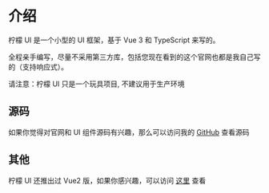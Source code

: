 # 介绍

柠檬 UI 是一个小型的 UI 框架，基于 Vue 3 和 TypeScript 来写的。

全程亲手编写，尽量不采用第三方库，包括您现在看到的这个官网也都是我自己写的（支持响应式）。

请注意：柠檬 UI 只是一个玩具项目, 不建议用于生产环境

## 源码

如果你觉得对官网和 UI 组件源码有兴趣，那么可以访问我的 [GitHub](https://github.com/JaniceZD/gulu-ui-vue3) 查看源码

## 其他

柠檬 UI 还推出过 Vue2 版，如果你感兴趣，可以访问 [这里](https://janicezd.gitee.io/gulu-demo/) 查看
